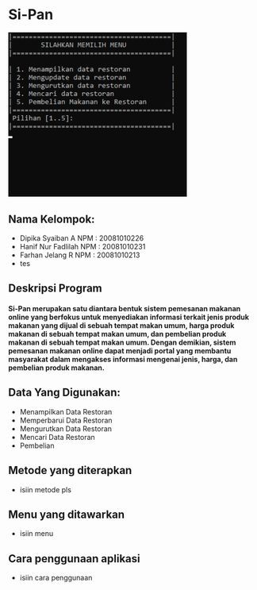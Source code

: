 <h1>Si-Pan</h1>
<img src='https://github.com/DipikaSyaiban/FP-Pemrograman-Lanjut-Kel-5/blob/main/Photo/Menu%20Si-Pan.png' width='360px'>
<h2>Nama Kelompok:</h2>
<ul>
  <li> Dipika Syaiban A     NPM : 20081010226 </li>
  <li> Hanif Nur Fadlilah   NPM : 20081010231 </li>
  <li> Farhan Jelang R      NPM : 20081010213 </li>
  <li> tes</li>
</ul>
<h2> Deskripsi Program </h2>
<h4> Si-Pan merupakan satu diantara bentuk sistem pemesanan makanan online yang berfokus untuk menyediakan informasi terkait jenis produk makanan yang dijual di sebuah   tempat makan umum, harga produk makanan di sebuah tempat makan umum, dan pembelian produk makanan di sebuah tempat makan umum. Dengan demikian, sistem pemesanan makanan online dapat menjadi portal yang membantu masyarakat dalam mengakses informasi mengenai jenis, harga, dan pembelian produk makanan.</h4>
<h2> Data Yang Digunakan: </h2>
<ul>
  <li> Menampilkan Data Restoran </li>
  <li> Memperbarui Data Restoran </li>
  <li> Mengurutkan Data Restoran </li>
  <li> Mencari Data Restoran </li>
  <li> Pembelian </li>
</ul>
<h2>Metode yang diterapkan</h2>
<ul>
  <li> isiin metode pls </li>
</ul>
<h2>Menu yang ditawarkan</h2>
<ul>
  <li> isiin menu </li>
</ul>
<h2>Cara penggunaan aplikasi</h2>
<ul>
  <li> isiin cara penggunaan </li>
</ul>
